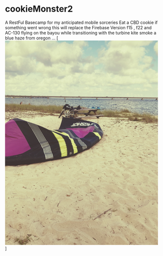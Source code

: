 # cookieMonster2

A RestFul Basecamp for my anticipated mobile sorceries
Eat a CBD cookie if something went wrong
this will replace the Firebase Version
f15 , f22 and AC-130 flying on the bayou while transitioning with the turbine kite
smoke a blue haze from oregon ...
[![que no se resistieran, por que sino los mataban ... ](https://raw.githubusercontent.com/rgarro/cookieMonster2/master/cookie.jpg)]